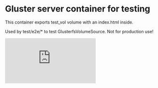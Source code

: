 # Gluster server container for testing

This container exports test_vol volume with an index.html inside.

Used by test/e2e/* to test GlusterfsVolumeSource. Not for production use!


[![Analytics](https://kubernetes-site.appspot.com/UA-36037335-10/GitHub/test/images/volumes-tester/gluster/README.md?pixel)]()
